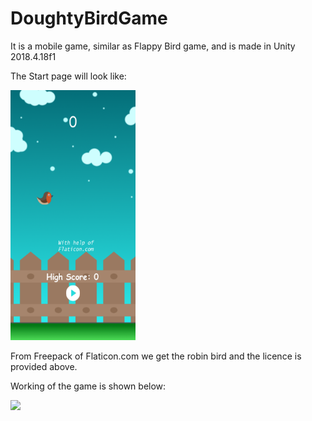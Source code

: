 # DoughtyBirdGame
It is a mobile game, similar as Flappy Bird game, and is made in Unity 2018.4.18f1

The Start page will look like:

<img src="images/Screenshot.png" width="200" height="400">

From Freepack of Flaticon.com we get the robin bird and the licence is provided above.

Working of the game is shown below:

![](images/Gif.gif)
